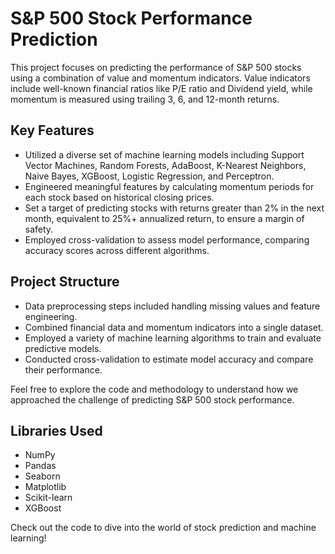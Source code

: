 # S&P 500 Stock Performance Prediction

This project focuses on predicting the performance of S&P 500 stocks using a combination of value and momentum indicators. Value indicators include well-known financial ratios like P/E ratio and Dividend yield, while momentum is measured using trailing 3, 6, and 12-month returns.

## Key Features
- Utilized a diverse set of machine learning models including Support Vector Machines, Random Forests, AdaBoost, K-Nearest Neighbors, Naive Bayes, XGBoost, Logistic Regression, and Perceptron.
- Engineered meaningful features by calculating momentum periods for each stock based on historical closing prices.
- Set a target of predicting stocks with returns greater than 2% in the next month, equivalent to 25%+ annualized return, to ensure a margin of safety.
- Employed cross-validation to assess model performance, comparing accuracy scores across different algorithms.

## Project Structure
- Data preprocessing steps included handling missing values and feature engineering.
- Combined financial data and momentum indicators into a single dataset.
- Employed a variety of machine learning algorithms to train and evaluate predictive models.
- Conducted cross-validation to estimate model accuracy and compare their performance.

Feel free to explore the code and methodology to understand how we approached the challenge of predicting S&P 500 stock performance.

## Libraries Used
- NumPy
- Pandas
- Seaborn
- Matplotlib
- Scikit-learn
- XGBoost

Check out the code to dive into the world of stock prediction and machine learning!

